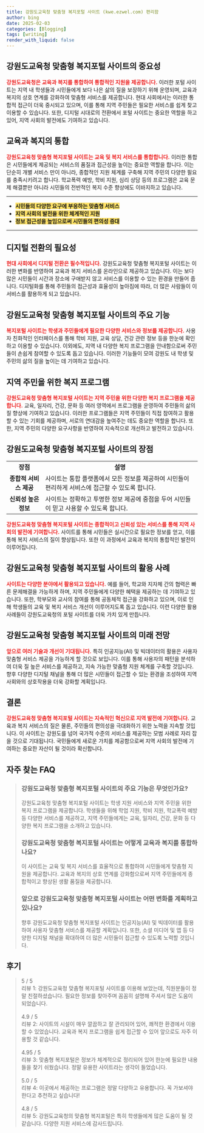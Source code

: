 ```yaml
---
title: 강원도교육청 맞춤형 복지포털 사이트 (kwe.ezwel.com) 편리함
author: bing
date: 2025-02-03
categories: [Blogging]
tags: [writing]
render_with_liquid: false
---
```



<h2 id='강원도교육청 맞춤형 복지포털 사이트의 중요성'>강원도교육청 맞춤형 복지포털 사이트의 중요성</h2>

<p><b><span style="color: #ee2323;">강원도교육청은 교육과 복지를 통합하여 통합적인 지원을 제공합니다.</span></b> 이러한 포털 사이트는 지역 내 학생들과 시민들에게 보다 나은 삶의 질을 보장하기 위해 운영되며, 교육과 복지의 상호 연계를 강화하여 맞춤형 서비스를 제공합니다. 현대 사회에서는 이러한 통합적 접근이 더욱 중시되고 있으며, 이를 통해 지역 주민들은 필요한 서비스를 쉽게 찾고 이용할 수 있습니다. 또한, 디지털 시대로의 전환에서 포털 사이트는 중요한 역할을 하고 있어, 지역 사회의 발전에도 기여하고 있습니다.</p>

<h2 id='교육과 복지의 통합'>교육과 복지의 통합</h2>

<p><b><span style="color: #ee2323;">강원도교육청 맞춤형 복지포털 사이트는 교육 및 복지 서비스를 통합합니다.</span></b> 이러한 통합은 시민들에게 제공되는 서비스의 품질과 접근성을 높이는 중요한 역할을 합니다. 이는 단순히 개별 서비스 만이 아니라, 종합적인 지원 체계를 구축해 지역 주민의 다양한 필요를 충족시키려고 합니다. 학교폭력 예방, 학비 지원, 심리 상담 등의 프로그램은 교육 문제 해결뿐만 아니라 시민들의 전반적인 복지 수준 향상에도 이바지하고 있습니다.</p>

<hr />

<ul>
    <li><b><span style="background-color: #ffe066;">시민들의 다양한 요구에 부응하는 맞춤형 서비스</span></b></li>
    <li><b><span style="background-color: #ffe066;">지역 사회의 발전을 위한 체계적인 지원</span></b></li>
    <li><b><span style="background-color: #ffe066;">정보 접근성을 높임으로써 시민들의 편의성 증대</span></b></li>
</ul>

<hr />

<h2 id='디지털 전환의 필요성'>디지털 전환의 필요성</h2>

<p><b><span style="color: #ee2323;">현대 사회에서 디지털 전환은 필수적입니다.</span></b> 강원도교육청 맞춤형 복지포털 사이트는 이러한 변화를 반영하여 교육과 복지 서비스를 온라인으로 제공하고 있습니다. 이는 보다 많은 시민들이 시간과 장소에 구애받지 않고 서비스를 이용할 수 있는 환경을 만들어 줍니다. 디지털화를 통해 주민들의 접근성과 효율성이 높아짐에 따라, 더 많은 사람들이 이 서비스를 활용하게 되고 있습니다.</p>

<h2 id='주요 기능'>강원도교육청 맞춤형 복지포털 사이트의 주요 기능</h2>

<p><b><span style="color: #ee2323;">복지포털 사이트는 학생과 주민들에게 필요한 다양한 서비스와 정보를 제공합니다.</span></b> 사용자 친화적인 인터페이스를 통해 학비 지원, 교육 상담, 건강 관련 정보 등을 한눈에 확인하고 이용할 수 있습니다. 이외에도, 지역 내 다양한 복지 프로그램을 안내함으로써 주민들이 손쉽게 참여할 수 있도록 돕고 있습니다. 이러한 기능들이 모여 강원도 내 학생 및 주민의 삶의 질을 높이는 데 기여하고 있습니다.</p>

<h2 id='복지 프로그램'>지역 주민을 위한 복지 프로그램</h2>

<p><b><span style="color: #ee2323;">강원도교육청 맞춤형 복지포털 사이트는 지역 주민을 위한 다양한 복지 프로그램을 제공합니다.</span></b> 교육, 일자리, 건강, 문화 등 여러 영역에서 프로그램을 운영하여 주민들의 삶의 질 향상에 기여하고 있습니다. 이러한 프로그램들은 지역 주민들이 직접 참여하고 활용할 수 있는 기회를 제공하며, 서로의 연대감을 높여주는 데도 중요한 역할을 합니다. 또한, 지역 주민의 다양한 요구사항을 반영하여 지속적으로 개선하고 발전하고 있습니다.</p>

<h2 id='강원도교육청 맞춤형 복지포털 사이트의 장점'>강원도교육청 맞춤형 복지포털 사이트의 장점</h2>

<table>
    <tr>
        <td style="text-align: center; height: 17px;"><b>장점</b></td>
        <td style="text-align: center; height: 17px;"><b>설명</b></td>
    </tr>
    <tr>
        <td style="text-align: center; height: 17px;"><b>종합적 서비스 제공</b></td>
        <td>사이트는 통합 플랫폼에서 모든 정보를 제공하여 시민들이 편리하게 서비스에 접근할 수 있도록 합니다.</td>
    </tr>
    <tr>
        <td style="text-align: center; height: 17px;"><b>신뢰성 높은 정보</b></td>
        <td>사이트는 정확하고 투명한 정보 제공에 중점을 두어 시민들이 믿고 사용할 수 있도록 합니다.</td>
    </tr>
</table>

<p><b><span style="color: #ee2323;">강원도교육청 맞춤형 복지포털 사이트는 종합적이고 신뢰성 있는 서비스를 통해 지역 사회의 발전에 기여합니다.</span></b> 사이트를 통해 시민들은 실시간으로 필요한 정보를 얻고, 이를 통해 복지 서비스의 질이 향상됩니다. 또한 이 과정에서 교육과 복지의 통합적인 발전이 이루어집니다.</p>

<h2 id='강원도교육청 맞춤형 복지포털 사이트의 활용 사례'>강원도교육청 맞춤형 복지포털 사이트의 활용 사례</h2>

<p><b><span style="color: #ee2323;">사이트는 다양한 분야에서 활용되고 있습니다.</span></b> 예를 들어, 학교와 지자체 간의 협력은 빠른 문제해결을 가능하게 하며, 지역 주민들에게 다양한 혜택을 제공하는 데 기여하고 있습니다. 또한, 학부모와 교사의 참여를 통해 공동체적 접근을 강화하고 있으며, 이로 인해 학생들의 교육 및 복지 서비스 개선이 이루어지도록 돕고 있습니다. 이런 다양한 활용 사례들이 강원도교육청의 포털 사이트를 더욱 가치 있게 만듭니다.</p>

<h2 id='미래 전망'>강원도교육청 맞춤형 복지포털 사이트의 미래 전망</h2>

<p><b><span style="color: #ee2323;">앞으로 여러 기술과 개선이 기대됩니다.</span></b> 특히 인공지능(AI) 및 빅데이터의 활용은 사용자 맞춤형 서비스 제공을 가능하게 할 것으로 보입니다. 이를 통해 사용자의 패턴을 분석하여 더욱 질 높은 서비스를 제공하고, 지속 가능한 맞춤형 지원 체계를 구축할 것입니다. 향후 다양한 디지털 채널을 통해 더 많은 시민들이 접근할 수 있는 환경을 조성하여 지역 사회와의 상호작용을 더욱 강화할 계획입니다.</p>

<h2 id='결론'>결론</h2>

<p><b><span style="color: #ee2323;">강원도교육청 맞춤형 복지포털 사이트는 지속적인 혁신으로 지역 발전에 기여합니다.</span></b> 교육과 복지 서비스의 질은 물론, 주민들의 편의성을 극대화하기 위한 노력을 지속할 것입니다. 이 사이트는 강원도를 넘어 국가적 수준의 서비스를 제공하는 모범 사례로 자리 잡을 것으로 기대됩니다. 국민들에게 새로운 가치를 제공함으로써 지역 사회의 발전에 기여하는 중요한 자산이 될 것이라 확신합니다.</p>


<h2 id='자주_찾는_FAQ'>자주 찾는 FAQ</h2>
<div itemscope="" itemtype="https://schema.org/FAQPage"> 
<blockquote> 
<div itemscope="" itemprop="mainEntity" itemtype="https://schema.org/Question"> 
<h3 itemprop="name">강원도교육청 맞춤형 복지포털 사이트의 주요 기능은 무엇인가요?</h3> 
<div itemscope="" itemprop="acceptedAnswer" itemtype="https://schema.org/Answer"> 
<span itemprop="text"> 
<p>강원도교육청 맞춤형 복지포털 사이트는 학생 지원 서비스와 지역 주민을 위한 복지 프로그램을 제공합니다. 학생들을 위해 학업 지원, 학비 지원, 학교폭력 예방 등 다양한 서비스를 제공하고, 지역 주민들에게는 교육, 일자리, 건강, 문화 등 다양한 복지 프로그램을 소개하고 있습니다.</p> 
</span> 
</div> 
</div> 

<div itemscope="" itemprop="mainEntity" itemtype="https://schema.org/Question"> 
<h3 itemprop="name">강원도교육청 맞춤형 복지포털 사이트는 어떻게 교육과 복지를 통합하나요?</h3> 
<div itemscope="" itemprop="acceptedAnswer" itemtype="https://schema.org/Answer"> 
<span itemprop="text"> 
<p>이 사이트는 교육 및 복지 서비스를 효율적으로 통합하여 시민들에게 맞춤형 지원을 제공합니다. 교육과 복지의 상호 연계를 강화함으로써 지역 주민들에게 종합적이고 향상된 생활 품질을 제공합니다.</p> 
</span> 
</div> 
</div> 

<div itemscope="" itemprop="mainEntity" itemtype="https://schema.org/Question"> 
<h3 itemprop="name">앞으로 강원도교육청 맞춤형 복지포털 사이트는 어떤 변화를 계획하고 있나요?</h3> 
<div itemscope="" itemprop="acceptedAnswer" itemtype="https://schema.org/Answer"> 
<span itemprop="text"> 
<p>향후 강원도교육청 맞춤형 복지포털 사이트는 인공지능(AI) 및 빅데이터를 활용하여 사용자 맞춤형 서비스를 제공할 계획입니다. 또한, 소셜 미디어 및 앱 등 다양한 디지털 채널을 확대하여 더 많은 시민들이 접근할 수 있도록 노력할 것입니다.</p> 
</span> 
</div> 
</div> 
</blockquote> 
</div>
<h2 id='후기'>후기</h2>
<div itemscope itemtype="https://schema.org/Product">
  <blockquote>
  <div itemprop="review" itemscope itemtype="https://schema.org/Review">
      <div itemprop="reviewRating" itemscope itemtype="https://schema.org/Rating"> <span itemprop="ratingValue">5</span> / <span itemprop="bestRating">5</span> </div>
      <span itemprop="reviewBody">리뷰 1: 강원도교육청 맞춤형 복지포털 사이트를 이용해 보았는데, 직원분들이 정말 친절하셨습니다. 필요한 정보를 찾아주며 꼼꼼히 설명해 주셔서 많은 도움이 되었습니다.</span>
  </div>
  <br>
  <div itemprop="review" itemscope itemtype="https://schema.org/Review">
      <div itemprop="reviewRating" itemscope itemtype="https://schema.org/Rating"> <span itemprop="ratingValue">4.9</span> / <span itemprop="bestRating">5</span> </div>
      <span itemprop="reviewBody">리뷰 2: 사이트의 시설이 매우 깔끔하고 잘 관리되어 있어, 쾌적한 환경에서 이용할 수 있었습니다. 교육과 복지 프로그램을 쉽게 접근할 수 있어 앞으로도 자주 이용할 것 같습니다.</span>
  </div>
  <br>
  <div itemprop="review" itemscope itemtype="https://schema.org/Review">
      <div itemprop="reviewRating" itemscope itemtype="https://schema.org/Rating"> <span itemprop="ratingValue">4.95</span> / <span itemprop="bestRating">5</span> </div>
      <span itemprop="reviewBody">리뷰 3: 맞춤형 복지포털은 정보가 체계적으로 정리되어 있어 한눈에 필요한 내용들을 찾기 쉬웠습니다. 정말 유용한 사이트라는 생각이 들었습니다.</span>
  </div>
  <br>
  <div itemprop="review" itemscope itemtype="https://schema.org/Review">
      <div itemprop="reviewRating" itemscope itemtype="https://schema.org/Rating"> <span itemprop="ratingValue">5.0</span> / <span itemprop="bestRating">5</span> </div>
      <span itemprop="reviewBody">리뷰 4: 이곳에서 제공하는 프로그램은 정말 다양하고 유용합니다. 꼭 가보셔야 한다고 추천하고 싶습니다!</span>
  </div>
  <br>
  <div itemprop="review" itemscope itemtype="https://schema.org/Review">
      <div itemprop="reviewRating" itemscope itemtype="https://schema.org/Rating"> <span itemprop="ratingValue">4.8</span> / <span itemprop="bestRating">5</span> </div>
      <span itemprop="reviewBody">리뷰 5: 강원도교육청의 맞춤형 복지포털은 특히 학생들에게 많은 도움이 될 것 같습니다. 다양한 지원 서비스에 감사드립니다.</span>
  </div>
  </blockquote>
</div>

